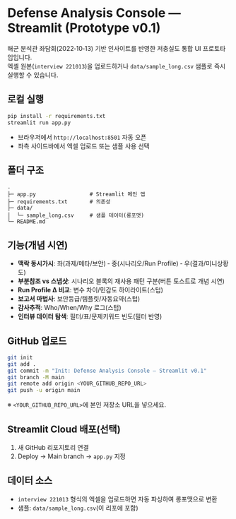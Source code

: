 
# Defense Analysis Console — Streamlit (Prototype v0.1)

해군 분석관 좌담회(2022‑10‑13) 기반 인사이트를 반영한 저충실도 통합 UI 프로토타입입니다.  
엑셀 원본(`interview 221013`)을 업로드하거나 `data/sample_long.csv` 샘플로 즉시 실행할 수 있습니다.

## 로컬 실행
```bash
pip install -r requirements.txt
streamlit run app.py
```
- 브라우저에서 `http://localhost:8501` 자동 오픈
- 좌측 사이드바에서 엑셀 업로드 또는 샘플 사용 선택

## 폴더 구조
```
.
├─ app.py                 # Streamlit 메인 앱
├─ requirements.txt       # 의존성
├─ data/
│  └─ sample_long.csv     # 샘플 데이터(롱포맷)
└─ README.md
```

## 기능(개념 시연)
- **맥락 동시가시**: 좌(과제/메타/보안) ‑ 중(시나리오/Run Profile) ‑ 우(결과/미니상황도)
- **부분참조 vs 스냅샷**: 시나리오 블록의 재사용 패턴 구분(버튼 토스트로 개념 시연)
- **Run Profile Δ 비교**: 변수 차이/민감도 하이라이트(스텁)
- **보고서 마법사**: 보안등급/템플릿/자동요약(스텁)
- **감사추적**: Who/When/Why 로그(스텁)
- **인터뷰 데이터 탐색**: 필터/표/문제키워드 빈도(필터 반영)

## GitHub 업로드
```bash
git init
git add .
git commit -m "Init: Defense Analysis Console — Streamlit v0.1"
git branch -M main
git remote add origin <YOUR_GITHUB_REPO_URL>
git push -u origin main
```
※ `<YOUR_GITHUB_REPO_URL>`에 본인 저장소 URL을 넣으세요.

## Streamlit Cloud 배포(선택)
1. 새 GitHub 리포지토리 연결
2. Deploy → Main branch → `app.py` 지정

## 데이터 소스
- `interview 221013` 형식의 엑셀을 업로드하면 자동 파싱하여 롱포맷으로 변환
- 샘플: `data/sample_long.csv`(이 리포에 포함)
